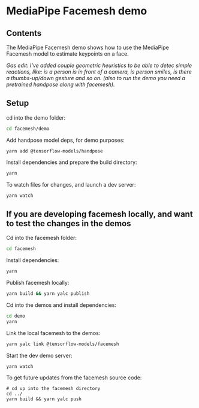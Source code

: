 # MediaPipe Facemesh demo

## Contents

The MediaPipe Facemesh demo shows how to use the MediaPipe Facemesh model to estimate keypoints on a face.

*Gas edit: I've added couple geometric heuristics to be able to detec simple reactions, like: is a person is in front of a camera, is person smiles, is there a thumbs-up/down gesture and so on. (also to run the demo you need a pretrained handpose along with facemesh).*

## Setup

cd into the demo folder:

```sh
cd facemesh/demo
```
Add handpose model deps, for demo purposes:
```
yarn add @tensorflow-models/handpose
```

Install dependencies and prepare the build directory:

```sh
yarn
```

To watch files for changes, and launch a dev server:

```sh
yarn watch
```

## If you are developing facemesh locally, and want to test the changes in the demos

Cd into the facemesh folder:
```sh
cd facemesh
```

Install dependencies:
```sh
yarn
```

Publish facemesh locally:
```sh
yarn build && yarn yalc publish
```

Cd into the demos and install dependencies:

```sh
cd demo
yarn
```

Link the local facemesh to the demos:
```sh
yarn yalc link @tensorflow-models/facemesh
```

Start the dev demo server:
```sh
yarn watch
```

To get future updates from the facemesh source code:
```
# cd up into the facemesh directory
cd ../
yarn build && yarn yalc push
```
